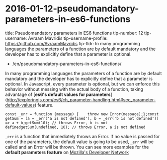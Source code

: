 # 2016-01-12-pseudomandatory-parameters-in-es6-functions

title: Pseudomandatory parameters in ES6 functions tip-number: 12 tip-username: Avraam Mavridis tip-username-profile: https://github.com/AvraamMavridis tip-tldr: In many programming languages the parameters of a function are by default mandatory and the developer has to explicitly define that a parameter is optional.

- /en/pseudomandatory-parameters-in-es6-functions/

In many programming languages the parameters of a function are by default mandatory and the developer has to explicitly define that a parameter is optional. In Javascript, every parameter is optional, but we can enforce this behavior without messing with the actual body of a function, taking advantage of [**es6's default values for parameters**] (http://exploringjs.com/es6/ch_parameter-handling.html#sec_parameter-default-values) feature.

```
const _err = function (message) {    throw new Error(message);};const getSum = (a = _err('a is not defined'), b = _err('b is not defined')) => a + b;getSum(10); // throws Error, b is not definedgetSum(undefined, 10); // throws Error, a is not defined
```

`_err` is a function that immediately throws an Error. If no value is passed for one of the parameters, the default value is going to be used, `_err` will be called and an Error will be thrown. You can see more examples for the **default parameters feature** on [Mozilla's Developer Network](https://developer.mozilla.org/en/docs/Web/JavaScript/Reference/Functions/default_parameters)
